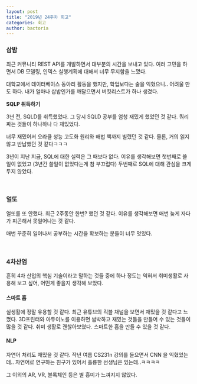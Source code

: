 ```yaml
---
layout: post
title: "2019년 24주차 회고"
categories: 회고
author: bactoria
---
```


### 삽밥

최근 커뮤니티 REST API를 개발하면서 대부분의 시간을 보내고 있다. 여러 고민을 하면서 DB 모델링, 인덱스 실행계획에 대해서 너무 무지함을 느꼈다.

대학교에서 데이터베이스 동아리 활동을 했지만, 학업보다는 술을 익혔으니.. 어려울 만도 하다. 내가 얼마나 삽밥인가를 깨달으면서 버킷리스트가 하나 생겼다. 

**SQLP 취득하기**

3년 전, SQLD를 취득했었다. 그 당시 SQLD 공부를 엄청 재밌게 했었던 것 같다. 쿼리 짜는 것들이 하나하나 다 재밌었다. 

너무 재밌어서 오라클 성능 고도화 원리와 해법 책까지 빌렸던 것 같다. 물론, 거의 읽지 않고 반납했던 것 같다ㅋㅋㅋ

3년이 지난 지금, SQL에 대한 실력은 그 때보다 없다. 이유를 생각해보면 첫번째로 쓸 일이 없었고 (3년간 쓸일이 없었다는게 참 부끄럽다) 두번째로 SQL에 대해 관심을 크게 두지 않았다.

&nbsp;

### 얼또

얼또를 또 안했다. 최근 2주동안 한번? 했던 것 같다. 이유를 생각해보면 매번 늦게 자다가 피곤해서 못일어나는 것 같다. 

매번 꾸준히 일어나서 공부하는 시간을 확보하는 분들이 너무 멋있다.

&nbsp;

### 4차산업

흔히 4차 산업의 핵심 기술이라고 말하는 것들 중에 하나 정도는 익혀서 취미생활로 사용해 보고 싶어, 어떤게 좋을지 생각해 보았다.

#### 스마트 홈

실생활에 정말 유용할 것 같다. 최근 유튜브의 긱블 채널을 보면서 재밌을 것 같다고 느꼈다. 3D프린터와 아두이노를 이용하면 쌈박하고 재밌는 것들을 만들어 수 있는 것들이 많을 것 같다. 취미 생활로 괜찮아보였다. 스마트한 홈을 만들 수 있을 것 같다.

#### NLP

자연어 처리도 재밌을 것 같다. 작년 여름 CS231n 강의를 들으면서 CNN 을 익혔었는데.. 자연어로 연구하는 친구가 있어서 훌륭한 선생님은 있는데..ㅋㅋㅋㅋ

그 이외의 AR, VR, 블록체인 등은 별 흥미가 느껴지지 않았다. 

